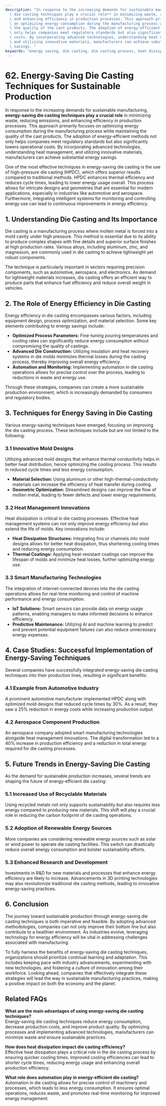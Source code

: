 ```yaml
---
description: "In response to the increasing demands for sustainable manufacturing, **energy-saving\
  \ die casting techniques play a crucial role** in minimizing waste, reducing emissions,\
  \ and enhancing efficiency in production processes. This approach primarily focuses\
  \ on optimizing energy consumption during the manufacturing process while maintaining\
  \ the quality of the cast products. The adoption of energy-efficient methods not\
  \ only helps companies meet regulatory standards but also significantly lowers operational\
  \ costs. By incorporating advanced technologies, understanding heat management,\
  \ and utilizing innovative materials, manufacturers can achieve substantial energy\
  \ savings. "
keywords: "energy saving, die casting, die casting process, heat dissipation performance"
---
```

# 62. Energy-Saving Die Casting Techniques for Sustainable Production  

In response to the increasing demands for sustainable manufacturing, **energy-saving die casting techniques play a crucial role** in minimizing waste, reducing emissions, and enhancing efficiency in production processes. This approach primarily focuses on optimizing energy consumption during the manufacturing process while maintaining the quality of the cast products. The adoption of energy-efficient methods not only helps companies meet regulatory standards but also significantly lowers operational costs. By incorporating advanced technologies, understanding heat management, and utilizing innovative materials, manufacturers can achieve substantial energy savings. 

One of the most effective techniques in energy-saving die casting is the use of high-pressure die casting (HPDC), which offers superior results compared to traditional methods. HPDC enhances thermal efficiency and reduces cycle times, leading to lower energy usage overall. This process allows for intricate designs and geometries that are essential for modern applications, especially in industries like automotive and aerospace. Furthermore, integrating intelligent systems for monitoring and controlling energy use can lead to continuous improvements in energy efficiency.

## **1. Understanding Die Casting and Its Importance**

Die casting is a manufacturing process where molten metal is forced into a mold cavity under high pressure. This method is essential due to its ability to produce complex shapes with fine details and superior surface finishes at high production rates. Various alloys, including aluminum, zinc, and magnesium, are commonly used in die casting to achieve lightweight yet robust components.

The technique is particularly important in sectors requiring precision components, such as automotive, aerospace, and electronics. As demand for lightweight materials increases, die casting offers an efficient way to produce parts that enhance fuel efficiency and reduce overall weight in vehicles.

## **2. The Role of Energy Efficiency in Die Casting**

Energy efficiency in die casting encompasses various factors, including equipment design, process optimization, and material selection. Some key elements contributing to energy savings include:

- **Optimized Process Parameters:** Fine-tuning pouring temperatures and cooling rates can significantly reduce energy consumption without compromising the quality of castings.
- **Advanced Die Construction:** Utilizing insulation and heat recovery systems in die molds minimizes thermal losses during the casting process, thereby improving overall energy efficiency.
- **Automation and Monitoring:** Implementing automation in die casting operations allows for precise control over the process, leading to reductions in waste and energy use.

Through these strategies, companies can create a more sustainable production environment, which is increasingly demanded by consumers and regulatory bodies.

## **3. Techniques for Energy Saving in Die Casting**

Various energy-saving techniques have emerged, focusing on improving the die casting process. These techniques include but are not limited to the following:

### **3.1 Innovative Mold Designs**

Utilizing advanced mold designs that enhance thermal conductivity helps in better heat distribution, hence optimizing the cooling process. This results in reduced cycle times and less energy consumption.

- **Material Selection:** Using aluminum or other high-thermal-conductivity materials can increase the efficiency of heat transfer during cooling.
- **Geometric Optimization:** Streamlined designs can improve the flow of molten metal, leading to fewer defects and lower energy requirements.

### **3.2 Heat Management Innovations**

Heat dissipation is critical in die casting processes. Effective heat management systems can not only improve energy efficiency but also extend the life of molds. Key innovations include:

- **Heat Dissipation Structures:** Integrating fins or channels into mold designs allows for better heat dissipation, thus shortening cooling times and reducing energy consumption.
- **Thermal Coatings:** Applying heat-resistant coatings can improve the lifespan of molds and minimize heat losses, further optimizing energy use.

### **3.3 Smart Manufacturing Technologies**

The integration of internet-connected devices into the die casting operations allows for real-time monitoring and control of machine performance and energy consumption.

- **IoT Solutions:** Smart sensors can provide data on energy usage patterns, enabling managers to make informed decisions to enhance efficiency.
- **Predictive Maintenance:** Utilizing AI and machine learning to predict and prevent potential equipment failures can also reduce unnecessary energy expenses.

## **4. Case Studies: Successful Implementation of Energy-Saving Techniques**

Several companies have successfully integrated energy-saving die casting techniques into their production lines, resulting in significant benefits:

### **4.1 Example from Automotive Industry**

A prominent automotive manufacturer implemented HPDC along with optimized mold designs that reduced cycle times by 30%. As a result, they saw a 25% reduction in energy costs while increasing production output.

### **4.2 Aerospace Component Production**

An aerospace company adopted smart manufacturing technologies alongside heat management innovations. The digital transformation led to a 40% increase in production efficiency and a reduction in total energy required for die casting processes.

## **5. Future Trends in Energy-Saving Die Casting**

As the demand for sustainable production increases, several trends are shaping the future of energy-efficient die casting:

### **5.1 Increased Use of Recyclable Materials**

Using recycled metals not only supports sustainability but also requires less energy compared to producing new materials. This shift will play a crucial role in reducing the carbon footprint of die casting operations.

### **5.2 Adoption of Renewable Energy Sources**

More companies are considering renewable energy sources such as solar or wind power to operate die casting facilities. This switch can drastically reduce overall energy consumption and bolster sustainability efforts.

### **5.3 Enhanced Research and Development**

Investments in R&D for new materials and processes that enhance energy efficiency are likely to increase. Advancements in 3D printing technologies may also revolutionize traditional die casting methods, leading to innovative energy-saving practices.

## **6. Conclusion**

The journey toward sustainable production through energy-saving die casting techniques is both imperative and feasible. By adopting advanced methodologies, companies can not only improve their bottom line but also contribute to a healthier environment. As industries evolve, leveraging technology for energy efficiency will be vital in addressing challenges associated with manufacturing.

To fully harness the benefits of energy-saving die casting techniques, organizations should prioritize continual learning and adaptation. This includes keeping pace with industry advancements, experimenting with new technologies, and fostering a culture of innovation among their workforce. Looking ahead, companies that effectively integrate these strategies will lead the way in sustainable manufacturing practices, making a positive impact on both the economy and the planet.

## Related FAQs

**What are the main advantages of using energy-saving die casting techniques?**  
Energy-saving die casting techniques reduce energy consumption, decrease production costs, and improve product quality. By optimizing processes and implementing advanced technologies, manufacturers can minimize waste and ensure sustainable practices.

**How does heat dissipation impact die casting efficiency?**  
Effective heat dissipation plays a critical role in the die casting process by ensuring quicker cooling times. Improved cooling efficiencies can lead to shorter cycle times, reducing energy usage and enhancing overall production efficiency.

**What role does automation play in energy-efficient die casting?**  
Automation in die casting allows for precise control of machinery and processes, which leads to less energy consumption. It ensures optimal operations, reduces waste, and promotes real-time monitoring for improved energy management.

